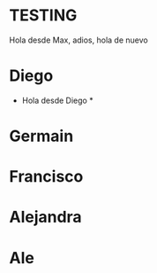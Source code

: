 # TESTING

Hola desde Max, adios, hola de nuevo


# Diego

* Hola desde Diego *
 

# Germain


# Francisco


# Alejandra


# Ale

#

